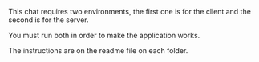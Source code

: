This chat requires two environments, the first one is for the client and the second is for the server.

You must run both in order to make the application works.

The instructions are on the readme file on each folder.
